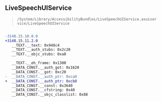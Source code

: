 ## LiveSpeechUIService

> `/System/Library/AccessibilityBundles/LiveSpeechUIService.axuiservice/LiveSpeechUIService`

```diff

-3148.15.10.0.0
+3148.15.11.2.0
   __TEXT.__text: 0x948c4
   __TEXT.__auth_stubs: 0x2c20
   __TEXT.__objc_stubs: 0xa0

   __TEXT.__eh_frame: 0x1300
   __DATA_CONST.__auth_got: 0x1620
   __DATA_CONST.__got: 0xc20
-  __DATA_CONST.__auth_ptr: 0xca0
+  __DATA_CONST.__auth_ptr: 0xcb8
   __DATA_CONST.__const: 0x3640
   __DATA_CONST.__cfstring: 0x40
   __DATA_CONST.__objc_classlist: 0x88

```
